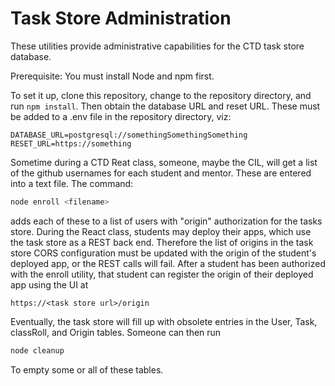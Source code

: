 # Task Store Administration

These utilities provide administrative capabilities for the CTD task store database.

Prerequisite: You must install Node and npm first.

To set it up, clone this repository, change to the repository directory, and run `npm install`. Then obtain the database URL and reset URL. These must be added to a .env file in the repository directory, viz:

```
DATABASE_URL=postgresql://somethingSomethingSomething
RESET_URL=https://something
```

Sometime during a CTD Reat class, someone, maybe the CIL, will get a list of the github usernames for each student and mentor.  These are entered into a text file.  The command:

```bash
node enroll <filename>
```

adds each of these to a list of users with "origin" authorization for the tasks store.  During the React class, students may deploy their apps, which use the task store as a REST back end.  Therefore the list of origins in the task store CORS configuration must be updated with the origin of the student's deployed app, or the REST calls will fail.  After a student has been authorized with the enroll utility, that student can register the origin of their deployed app using the UI at

```
https://<task store url>/origin
```

Eventually, the task store will fill up with obsolete entries in the User, Task, classRoll, and Origin tables.  Someone can then run

```bash
node cleanup
```

To empty some or all of these tables.